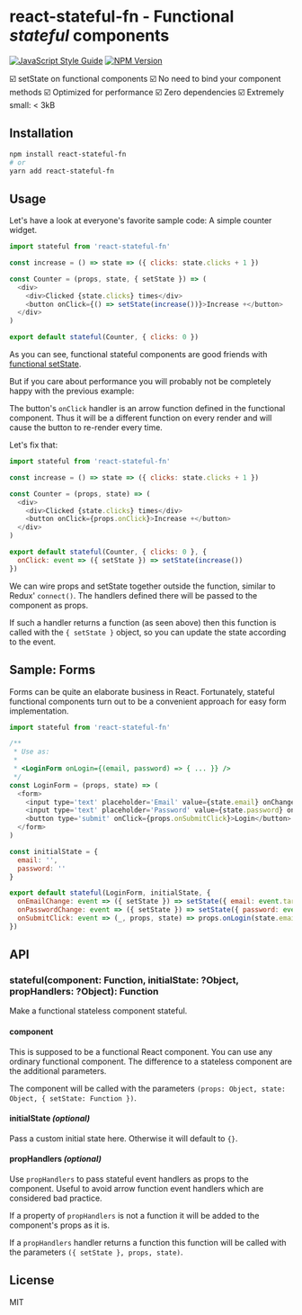 # react-stateful-fn - Functional *stateful* components

[![JavaScript Style Guide](https://img.shields.io/badge/code%20style-standard-brightgreen.svg)](http://standardjs.com/)
[![NPM Version](https://img.shields.io/npm/v/react-stateful-fn.svg)](https://www.npmjs.com/package/react-stateful-fn)

☑️ setState on functional components
☑️ No need to bind your component methods
☑️ Optimized for performance
☑️ Zero dependencies
☑️ Extremely small: < 3kB


## Installation

```sh
npm install react-stateful-fn
# or
yarn add react-stateful-fn
```


## Usage

Let's have a look at everyone's favorite sample code: A simple counter widget.

```js
import stateful from 'react-stateful-fn'

const increase = () => state => ({ clicks: state.clicks + 1 })

const Counter = (props, state, { setState }) => (
  <div>
    <div>Clicked {state.clicks} times</div>
    <button onClick={() => setState(increase())}>Increase +</button>
  </div>
)

export default stateful(Counter, { clicks: 0 })
```

As you can see, functional stateful components are good friends with [functional setState](https://medium.freecodecamp.com/functional-setstate-is-the-future-of-react-374f30401b6b).

But if you care about performance you will probably not be completely happy with the previous example:

The button's `onClick` handler is an arrow function defined in the functional component. Thus it will be a different function on every render and will cause the button to re-render every time.

Let's fix that:

```js
import stateful from 'react-stateful-fn'

const increase = () => state => ({ clicks: state.clicks + 1 })

const Counter = (props, state) => (
  <div>
    <div>Clicked {state.clicks} times</div>
    <button onClick={props.onClick}>Increase +</button>
  </div>
)

export default stateful(Counter, { clicks: 0 }, {
  onClick: event => ({ setState }) => setState(increase())
})
```

We can wire props and setState together outside the function, similar to Redux' `connect()`.
The handlers defined there will be passed to the component as props.

If such a handler returns a function (as seen above) then this function is called with the `{ setState }` object, so you can update the state according to the event.


## Sample: Forms

Forms can be quite an elaborate business in React. Fortunately, stateful functional components turn out to be a convenient approach for easy form implementation.

```js
import stateful from 'react-stateful-fn'

/**
 * Use as:
 *
 * <LoginForm onLogin={(email, password) => { ... }} />
 */
const LoginForm = (props, state) => (
  <form>
    <input type='text' placeholder='Email' value={state.email} onChange={props.onEmailChange} />
    <input type='text' placeholder='Password' value={state.password} onChange={props.onPasswordChange} />
    <button type='submit' onClick={props.onSubmitClick}>Login</button>
  </form>
)

const initialState = {
  email: '',
  password: ''
}

export default stateful(LoginForm, initialState, {
  onEmailChange: event => ({ setState }) => setState({ email: event.target.value }),
  onPasswordChange: event => ({ setState }) => setState({ password: event.target.value }),
  onSubmitClick: event => (_, props, state) => props.onLogin(state.email, state.password)
})
```


## API

### stateful(component: Function, initialState: ?Object, propHandlers: ?Object): Function

Make a functional stateless component stateful.

#### component

This is supposed to be a functional React component. You can use any ordinary functional component. The difference to a stateless component are the additional parameters.

The component will be called with the parameters `(props: Object, state: Object, { setState: Function })`.

#### initialState *(optional)*

Pass a custom initial state here. Otherwise it will default to `{}`.

#### propHandlers *(optional)*

Use `propHandlers` to pass stateful event handlers as props to the component. Useful to avoid arrow function event handlers which are considered bad practice.

If a property of `propHandlers` is not a function it will be added to the component's props as it is.

If a `propHandlers` handler returns a function this function will be called with the parameters `({ setState }, props, state)`.


## License

MIT
